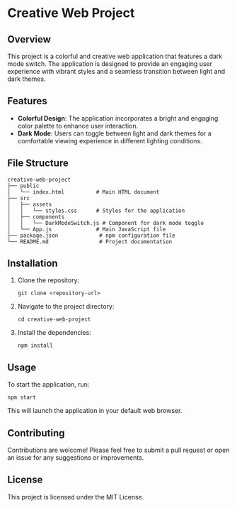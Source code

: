# Creative Web Project

## Overview
This project is a colorful and creative web application that features a dark mode switch. The application is designed to provide an engaging user experience with vibrant styles and a seamless transition between light and dark themes.

## Features
- **Colorful Design**: The application incorporates a bright and engaging color palette to enhance user interaction.
- **Dark Mode**: Users can toggle between light and dark themes for a comfortable viewing experience in different lighting conditions.

## File Structure
```
creative-web-project
├── public
│   └── index.html          # Main HTML document
├── src
│   ├── assets
│   │   └── styles.css      # Styles for the application
│   ├── components
│   │   └── DarkModeSwitch.js # Component for dark mode toggle
│   └── App.js              # Main JavaScript file
├── package.json             # npm configuration file
└── README.md                # Project documentation
```

## Installation
1. Clone the repository:
   ```
   git clone <repository-url>
   ```
2. Navigate to the project directory:
   ```
   cd creative-web-project
   ```
3. Install the dependencies:
   ```
   npm install
   ```

## Usage
To start the application, run:
```
npm start
```
This will launch the application in your default web browser.

## Contributing
Contributions are welcome! Please feel free to submit a pull request or open an issue for any suggestions or improvements.

## License
This project is licensed under the MIT License.